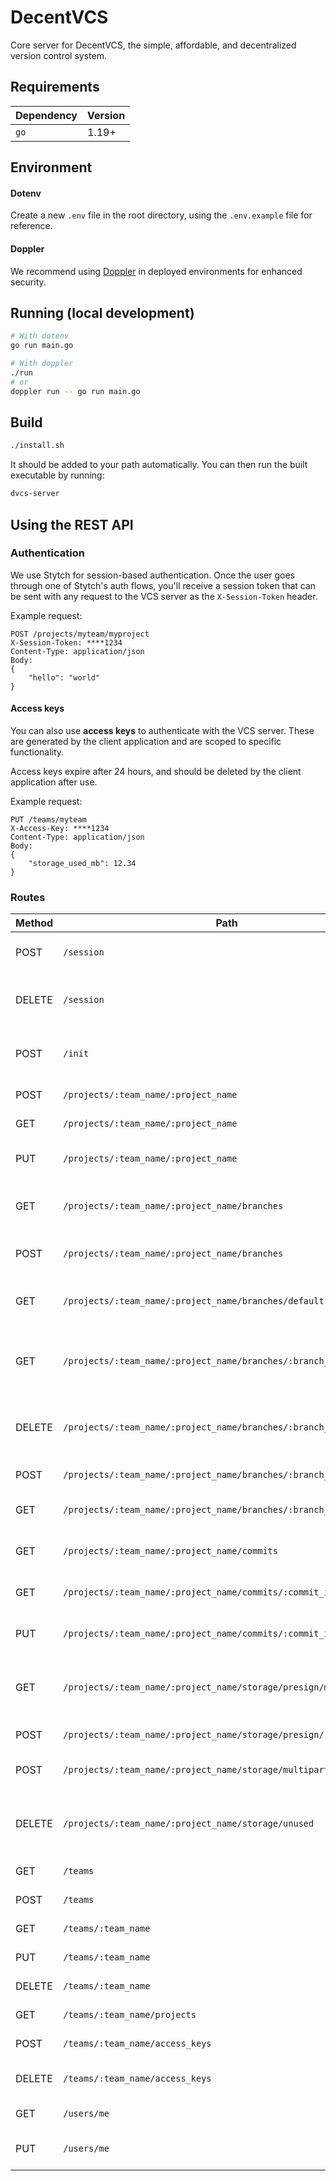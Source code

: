 # DecentVCS

Core server for DecentVCS, the simple, affordable, and decentralized version control system.

## Requirements

| Dependency | Version |
| ---------- | ------- |
| `go`       | 1.19+   |

## Environment

#### Dotenv

Create a new `.env` file in the root directory, using the `.env.example` file for reference.

#### Doppler

We recommend using [Doppler](https://doppler.com) in deployed environments for enhanced security.

## Running (local development)

```sh
# With dotenv
go run main.go

# With doppler
./run
# or
doppler run -- go run main.go
```

## Build

```sh
./install.sh
```

It should be added to your path automatically. You can then run the built executable by running:

```sh
dvcs-server
```

## Using the REST API

### Authentication

We use Stytch for session-based authentication. Once the user goes through one of Stytch's auth flows, you'll receive
a session token that can be sent with any request to the VCS server as the `X-Session-Token` header.

Example request:

```
POST /projects/myteam/myproject
X-Session-Token: ****1234
Content-Type: application/json
Body:
{
    "hello": "world"
}
```

#### Access keys

You can also use **access keys** to authenticate with the VCS server. These are generated by the client application and
are scoped to specific functionality.

Access keys expire after 24 hours, and should be deleted by the client application after use.

Example request:

```
PUT /teams/myteam
X-Access-Key: ****1234
Content-Type: application/json
Body:
{
    "storage_used_mb": 12.34
}
```

### Routes

| Method | Path                                                               | Description                                      |
| ------ | ------------------------------------------------------------------ | ------------------------------------------------ |
| POST   | `/session`                                                         | Create or refresh session                        |
| DELETE | `/session`                                                         | Revoke session (remote logout)                   |
| POST   | `/init`                                                            | Initialize all required resources for a user     |
| POST   | `/projects/:team_name/:project_name`                               | Create one project                               |
| GET    | `/projects/:team_name/:project_name`                               | Get one project                                  |
| PUT    | `/projects/:team_name/:project_name`                               | Update one project by ID                         |
| GET    | `/projects/:team_name/:project_name/branches`                      | Get many branches for a project                  |
| POST   | `/projects/:team_name/:project_name/branches`                      | Create one branch for a project                  |
| GET    | `/projects/:team_name/:project_name/branches/default`              | Get the default branch of a project              |
| GET    | `/projects/:team_name/:project_name/branches/:branch_name`         | Get one branch by ID or name for a project       |
| DELETE | `/projects/:team_name/:project_name/branches/:branch_name`         | Delete one branch by ID or name for a project    |
| POST   | `/projects/:team_name/:project_name/branches/:branch_name/commit`  | Create one commit                                |
| GET    | `/projects/:team_name/:project_name/branches/:branch_name/commits` | Get many commits for a branch                    |
| GET    | `/projects/:team_name/:project_name/commits`                       | Get many commits for a project                   |
| GET    | `/projects/:team_name/:project_name/commits/:commit_index`         | Get one commit for a project                     |
| PUT    | `/projects/:team_name/:project_name/commits/:commit_index`         | Update one commit for a project                  |
| GET    | `/projects/:team_name/:project_name/storage/presign/many`          | Presign many objects (`GET` method only)         |
| POST   | `/projects/:team_name/:project_name/storage/presign/:method`       | Presign one object                               |
| POST   | `/projects/:team_name/:project_name/storage/multipart/complete`    | Complete a multipart upload                      |
| DELETE | `/projects/:team_name/:project_name/storage/unused`                | Delete all unused files in storage for a project |
| GET    | `/teams`                                                           | Get many teams                                   |
| POST   | `/teams`                                                           | Create one team                                  |
| GET    | `/teams/:team_name`                                                | Get one team                                     |
| PUT    | `/teams/:team_name`                                                | Update one team                                  |
| DELETE | `/teams/:team_name`                                                | Delete one team                                  |
| GET    | `/teams/:team_name/projects`                                       | Get many projects                                |
| POST   | `/teams/:team_name/access_keys`                                    | Create an access key                             |
| DELETE | `/teams/:team_name/access_keys`                                    | Delete the request's access key                  |
| GET    | `/users/me`                                                        | Get own user data                                |
| PUT    | `/users/me`                                                        | Update own user data                             |
